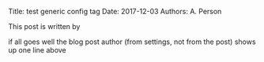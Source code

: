 Title: test generic config tag
Date: 2017-12-03
Authors: A. Person

This post is written by 

if all goes well the blog post author (from settings, not from the post) shows up one line above
